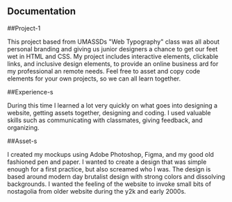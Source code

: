 ## Documentation

##Project-1

This project based from UMASSDs "Web Typography" class was all about personal branding and giving us junior designers a chance to get our feet wet in HTML and CSS. My project includes interactive elements, clickable links, and inclusive design elements, to provide an online business ard for my professional an remote needs. Feel free to asset and copy code elements for your own projects, so we can all learn together.

##Experience-s

During this time I learned a lot very quickly on what goes into designing a website, getting assets together, designing and coding. I used valuable skills such as communicating with classmates, giving feedback, and organizing. 

##Asset-s

I created my mockups using Adobe Photoshop, Figma, and my good old fashioned pen and paper. I wanted to create a design that was simple enough for a first practice, but also screamed who I was. The design is based around modern day brutalist design with strong colors and dissolving backgrounds. I wanted the feeling of the website to invoke small bits of nostagolia from older website during the y2k and early 2000s.
